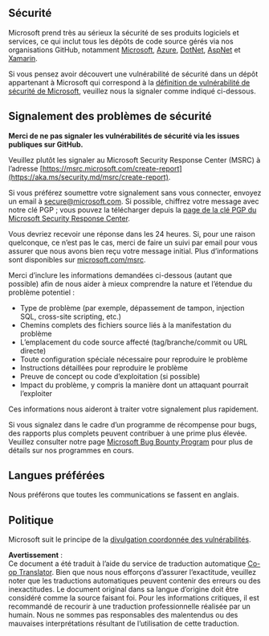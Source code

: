 <!--
CO_OP_TRANSLATOR_METADATA:
{
  "original_hash": "57f14126c1c6add76b3aef3844dfe4e3",
  "translation_date": "2025-05-07T12:59:43+00:00",
  "source_file": "SECURITY.md",
  "language_code": "fr"
}
-->
## Sécurité

Microsoft prend très au sérieux la sécurité de ses produits logiciels et services, ce qui inclut tous les dépôts de code source gérés via nos organisations GitHub, notamment [Microsoft](https://github.com/Microsoft), [Azure](https://github.com/Azure), [DotNet](https://github.com/dotnet), [AspNet](https://github.com/aspnet) et [Xamarin](https://github.com/xamarin).

Si vous pensez avoir découvert une vulnérabilité de sécurité dans un dépôt appartenant à Microsoft qui correspond à la [définition de vulnérabilité de sécurité de Microsoft](https://aka.ms/security.md/definition), veuillez nous la signaler comme indiqué ci-dessous.

## Signalement des problèmes de sécurité

**Merci de ne pas signaler les vulnérabilités de sécurité via les issues publiques sur GitHub.**

Veuillez plutôt les signaler au Microsoft Security Response Center (MSRC) à l’adresse [https://msrc.microsoft.com/create-report](https://aka.ms/security.md/msrc/create-report).

Si vous préférez soumettre votre signalement sans vous connecter, envoyez un email à [secure@microsoft.com](mailto:secure@microsoft.com). Si possible, chiffrez votre message avec notre clé PGP ; vous pouvez la télécharger depuis la [page de la clé PGP du Microsoft Security Response Center](https://aka.ms/security.md/msrc/pgp).

Vous devriez recevoir une réponse dans les 24 heures. Si, pour une raison quelconque, ce n’est pas le cas, merci de faire un suivi par email pour vous assurer que nous avons bien reçu votre message initial. Plus d’informations sont disponibles sur [microsoft.com/msrc](https://www.microsoft.com/msrc).

Merci d’inclure les informations demandées ci-dessous (autant que possible) afin de nous aider à mieux comprendre la nature et l’étendue du problème potentiel :

  * Type de problème (par exemple, dépassement de tampon, injection SQL, cross-site scripting, etc.)
  * Chemins complets des fichiers source liés à la manifestation du problème
  * L’emplacement du code source affecté (tag/branche/commit ou URL directe)
  * Toute configuration spéciale nécessaire pour reproduire le problème
  * Instructions détaillées pour reproduire le problème
  * Preuve de concept ou code d’exploitation (si possible)
  * Impact du problème, y compris la manière dont un attaquant pourrait l’exploiter

Ces informations nous aideront à traiter votre signalement plus rapidement.

Si vous signalez dans le cadre d’un programme de récompense pour bugs, des rapports plus complets peuvent contribuer à une prime plus élevée. Veuillez consulter notre page [Microsoft Bug Bounty Program](https://aka.ms/security.md/msrc/bounty) pour plus de détails sur nos programmes en cours.

## Langues préférées

Nous préférons que toutes les communications se fassent en anglais.

## Politique

Microsoft suit le principe de la [divulgation coordonnée des vulnérabilités](https://aka.ms/security.md/cvd).

**Avertissement** :  
Ce document a été traduit à l’aide du service de traduction automatique [Co-op Translator](https://github.com/Azure/co-op-translator). Bien que nous nous efforçons d’assurer l’exactitude, veuillez noter que les traductions automatiques peuvent contenir des erreurs ou des inexactitudes. Le document original dans sa langue d’origine doit être considéré comme la source faisant foi. Pour les informations critiques, il est recommandé de recourir à une traduction professionnelle réalisée par un humain. Nous ne sommes pas responsables des malentendus ou des mauvaises interprétations résultant de l’utilisation de cette traduction.